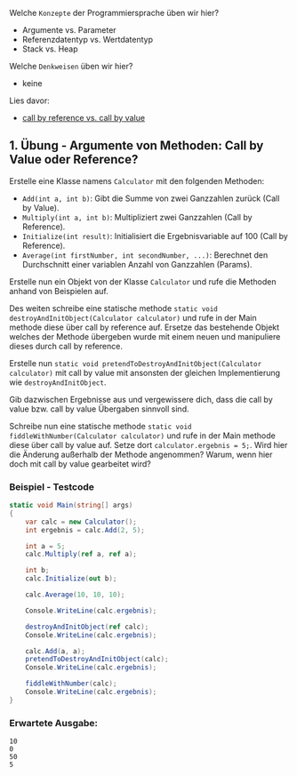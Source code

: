 Welche ``Konzepte`` der Programmiersprache üben wir hier?
* Argumente vs. Parameter
* Referenzdatentyp vs. Wertdatentyp  
* Stack vs. Heap

Welche ``Denkweisen`` üben wir hier?
* keine

Lies davor: 
* [call by reference vs. call by value](https://github.com/MrStrelow/BBRZ/blob/main/JET/modul_1_c%23_basics/L02BasicProgrammingConcepts/L02BasicProgrammingConcepts/L02.2CallByValueOrReference.md)

## 1. Übung - Argumente von Methoden: Call by Value oder Reference?

Erstelle eine Klasse namens `Calculator` mit den folgenden Methoden:
- `Add(int a, int b)`: Gibt die Summe von zwei Ganzzahlen zurück (Call by Value).
- `Multiply(int a, int b)`: Multipliziert zwei Ganzzahlen (Call by Reference).
- `Initialize(int result)`: Initialisiert die Ergebnisvariable auf 100 (Call by Reference).
- `Average(int firstNumber, int secondNumber, ...)`: Berechnet den Durchschnitt einer variablen Anzahl von Ganzzahlen (Params).

Erstelle nun ein Objekt von der Klasse `Calculator` und rufe die Methoden anhand von Beispielen auf.

Des weiten schreibe eine statische methode `static void destroyAndInitObject(Calculator calculator)` und rufe in der Main methode diese über call by reference auf. Ersetze das bestehende Objekt welches der Methode übergeben wurde mit einem neuen und manipuliere dieses durch call by reference.

Erstelle nun `static void pretendToDestroyAndInitObject(Calculator calculator)` mit call by value mit ansonsten der gleichen Implementierung wie `destroyAndInitObject`.

Gib dazwischen Ergebnisse aus und vergewissere dich, dass die call by value bzw. call by value Übergaben sinnvoll sind.

Schreibe nun eine statische methode `static void fiddleWithNumber(Calculator calculator)` und rufe in der Main methode diese über call by value auf. Setze dort `calculator.ergebnis = 5;`. Wird hier die Änderung außerhalb der Methode angenommen? Warum, wenn hier doch mit call by value gearbeitet wird?

### Beispiel - Testcode
```csharp
static void Main(string[] args)
{
    var calc = new Calculator();
    int ergebnis = calc.Add(2, 5);

    int a = 5;
    calc.Multiply(ref a, ref a);

    int b;
    calc.Initialize(out b);

    calc.Average(10, 10, 10);

    Console.WriteLine(calc.ergebnis);

    destroyAndInitObject(ref calc);
    Console.WriteLine(calc.ergebnis);

    calc.Add(a, a);
    pretendToDestroyAndInitObject(calc);
    Console.WriteLine(calc.ergebnis);

    fiddleWithNumber(calc);
    Console.WriteLine(calc.ergebnis);
}
```

### Erwartete Ausgabe:

```plaintext
10
0
50
5
```